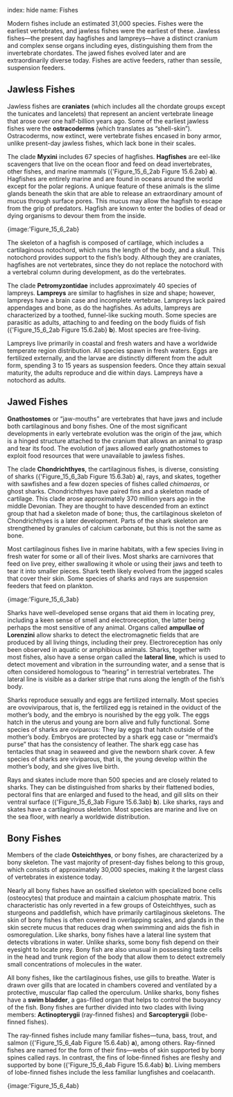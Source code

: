 index: hide
name: Fishes

Modern fishes include an estimated 31,000 species. Fishes were the earliest vertebrates, and jawless fishes were the earliest of these. Jawless fishes—the present day hagfishes and lampreys—have a distinct cranium and complex sense organs including eyes, distinguishing them from the invertebrate chordates. The jawed fishes evolved later and are extraordinarily diverse today. Fishes are active feeders, rather than sessile, suspension feeders.

## Jawless Fishes

Jawless fishes are  **craniates** (which includes all the chordate groups except the tunicates and lancelets) that represent an ancient vertebrate lineage that arose over one half-billion years ago. Some of the earliest jawless fishes were the  **ostracoderms** (which translates as “shell-skin”). Ostracoderms, now extinct, were vertebrate fishes encased in bony armor, unlike present-day jawless fishes, which lack bone in their scales.

The clade  **Myxini** includes 67 species of hagfishes.  **Hagfishes** are eel-like scavengers that live on the ocean floor and feed on dead invertebrates, other fishes, and marine mammals ({'Figure_15_6_2ab Figure 15.6.2ab} **a**). Hagfishes are entirely marine and are found in oceans around the world except for the polar regions. A unique feature of these animals is the slime glands beneath the skin that are able to release an extraordinary amount of mucus through surface pores. This mucus may allow the hagfish to escape from the grip of predators. Hagfish are known to enter the bodies of dead or dying organisms to devour them from the inside.


{image:'Figure_15_6_2ab}
        

The skeleton of a hagfish is composed of cartilage, which includes a cartilaginous notochord, which runs the length of the body, and a skull. This notochord provides support to the fish’s body. Although they are craniates, hagfishes are not vertebrates, since they do not replace the notochord with a vertebral column during development, as do the vertebrates.

The clade  **Petromyzontidae** includes approximately 40 species of lampreys.  **Lampreys** are similar to hagfishes in size and shape; however, lampreys have a brain case and incomplete vertebrae. Lampreys lack paired appendages and bone, as do the hagfishes. As adults, lampreys are characterized by a toothed, funnel-like sucking mouth. Some species are parasitic as adults, attaching to and feeding on the body fluids of fish ({'Figure_15_6_2ab Figure 15.6.2ab} **b**). Most species are free-living.

Lampreys live primarily in coastal and fresh waters and have a worldwide temperate region distribution. All species spawn in fresh waters. Eggs are fertilized externally, and the larvae are distinctly different from the adult form, spending 3 to 15 years as suspension feeders. Once they attain sexual maturity, the adults reproduce and die within days. Lampreys have a notochord as adults.

## Jawed Fishes

 **Gnathostomes** or “jaw-mouths” are vertebrates that have jaws and include both cartilaginous and bony fishes. One of the most significant developments in early vertebrate evolution was the origin of the jaw, which is a hinged structure attached to the cranium that allows an animal to grasp and tear its food. The evolution of jaws allowed early gnathostomes to exploit food resources that were unavailable to jawless fishes.	

The clade  **Chondrichthyes**, the cartilaginous fishes, is diverse, consisting of sharks ({'Figure_15_6_3ab Figure 15.6.3ab} **a**), rays, and skates, together with sawfishes and a few dozen species of fishes called  *chimaeras*, or ghost sharks. Chondrichthyes have paired fins and a skeleton made of cartilage. This clade arose approximately 370 million years ago in the middle Devonian. They are thought to have descended from an extinct group that had a skeleton made of bone; thus, the cartilaginous skeleton of Chondrichthyes is a later development. Parts of the shark skeleton are strengthened by granules of calcium carbonate, but this is not the same as bone.

Most cartilaginous fishes live in marine habitats, with a few species living in fresh water for some or all of their lives. Most sharks are carnivores that feed on live prey, either swallowing it whole or using their jaws and teeth to tear it into smaller pieces. Shark teeth likely evolved from the jagged scales that cover their skin. Some species of sharks and rays are suspension feeders that feed on plankton.


{image:'Figure_15_6_3ab}
        

Sharks have well-developed sense organs that aid them in locating prey, including a keen sense of smell and electroreception, the latter being perhaps the most sensitive of any animal. Organs called  **ampullae of Lorenzini** allow sharks to detect the electromagnetic fields that are produced by all living things, including their prey. Electroreception has only been observed in aquatic or amphibious animals. Sharks, together with most fishes, also have a sense organ called the  **lateral** **line**, which is used to detect movement and vibration in the surrounding water, and a sense that is often considered homologous to “hearing” in terrestrial vertebrates. The lateral line is visible as a darker stripe that runs along the length of the fish’s body.

Sharks reproduce sexually and eggs are fertilized internally. Most species are ovoviviparous, that is, the fertilized egg is retained in the oviduct of the mother’s body, and the embryo is nourished by the egg yolk. The eggs hatch in the uterus and young are born alive and fully functional. Some species of sharks are oviparous: They lay eggs that hatch outside of the mother’s body. Embryos are protected by a shark egg case or “mermaid’s purse” that has the consistency of leather. The shark egg case has tentacles that snag in seaweed and give the newborn shark cover. A few species of sharks are viviparous, that is, the young develop within the mother’s body, and she gives live birth.

Rays and skates include more than 500 species and are closely related to sharks. They can be distinguished from sharks by their flattened bodies, pectoral fins that are enlarged and fused to the head, and gill slits on their ventral surface ({'Figure_15_6_3ab Figure 15.6.3ab} **b**). Like sharks, rays and skates have a cartilaginous skeleton. Most species are marine and live on the sea floor, with nearly a worldwide distribution.

## Bony Fishes

Members of the clade  **Osteichthyes**, or bony fishes, are characterized by a bony skeleton. The vast majority of present-day fishes belong to this group, which consists of approximately 30,000 species, making it the largest class of vertebrates in existence today.

Nearly all bony fishes have an ossified skeleton with specialized bone cells (osteocytes) that produce and maintain a calcium phosphate matrix. This characteristic has only reverted in a few groups of Osteichthyes, such as sturgeons and paddlefish, which have primarily cartilaginous skeletons. The skin of bony fishes is often covered in overlapping scales, and glands in the skin secrete mucus that reduces drag when swimming and aids the fish in osmoregulation. Like sharks, bony fishes have a lateral line system that detects vibrations in water. Unlike sharks, some bony fish depend on their eyesight to locate prey. Bony fish are also unusual in possessing taste cells in the head and trunk region of the body that allow them to detect extremely small concentrations of molecules in the water.

All bony fishes, like the cartilaginous fishes, use gills to breathe. Water is drawn over gills that are located in chambers covered and ventilated by a protective, muscular flap called the operculum. Unlike sharks, bony fishes have a  **swim bladder**, a gas-filled organ that helps to control the buoyancy of the fish. Bony fishes are further divided into two clades with living members:  **Actinopterygii** (ray-finned fishes) and  **Sarcopterygii** (lobe-finned fishes).

The ray-finned fishes include many familiar fishes—tuna, bass, trout, and salmon ({'Figure_15_6_4ab Figure 15.6.4ab} **a**), among others. Ray-finned fishes are named for the form of their fins—webs of skin supported by bony spines called rays. In contrast, the fins of lobe-finned fishes are fleshy and supported by bone ({'Figure_15_6_4ab Figure 15.6.4ab} **b**). Living members of lobe-finned fishes include the less familiar lungfishes and coelacanth.


{image:'Figure_15_6_4ab}
        
